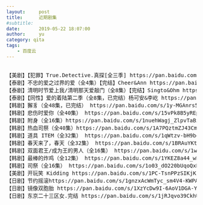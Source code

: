 ```yaml
---
layout:     post
title:      近期剧集
#subtitle:
date:       2019-05-22 18:07:00
author:     yu
category: qita
tags:
    - 百度云
---
```


<pre>
<div id="container">
【美剧】【犯罪】True.Detective.真探[全三季] https://pan.baidu.com/s/188I-C-ulPlUfuRnuM2qYuA 提取码：nlli
【泰剧】不忠的爱之过界的爱（全4集）【完结】Cheer&Ann https://pan.baidu.com/s/15RuKaJWkOLFVvPTf2WRPNg 提取码: 1xe8
【泰剧】清明时节爱上我/清明那天爱敲门（全8集）【完结】Singto&Ohm https://pan.baidu.com/s/1YXvPO8evLj-tvsWGInaI0A 提取码: 3kf4
【泰剧】【同性】爱的着陆第二季（全8集，已完结）杨可安&李屹 https://pan.baidu.com/s/198QCMli612C4ooH7DcqAnA 提取码: jqun
【韩剧】獬豸（全48集，已完结） https://pan.baidu.com/s/1y-MGAnrs5jyW16jEolpwkg 密码:gocy
【韩剧】悲伤时爱你（全40集） https://pan.baidu.com/s/15vPk8B5yREpYCov6wTNKbg 密码:nzw9
【韩剧】附身（全16集）https://pan.baidu.com/s/1nuehWagj_ZlpvTaBxI5qBw 提取码：yvdh
【韩剧】热血司祭（全40集）https://pan.baidu.com/s/1A7PQztmZJ43CmKmd63bWRQ 密码:7pd7
【韩剧】道具 ITEM（全32集） https://pan.baidu.com/s/1qWtzv-bH9bozl0AE01Pcpw 密码:4238
【韩剧】春天来了，春天（全32集） https://pan.baidu.com/s/1BRAuYKtfG2hcP6mWtoPbIQ
【韩剧】双面君王/成为王的男人（全16集） https://pan.baidu.com/s/1w0BYkxmfniazUahpKgvw8g
【韩剧】最棒的炸鸡（全12集） https://pan.baidu.com/s/1YKEZ8a44_wP_MjPiU0_Mmg
【韩剧】司祭（全16集） https://pan.baidu.com/s/1o03_dO220bUqoQxNstY3LA
【美剧】开玩笑 Kidding https://pan.baidu.com/s/1PC-TsnPPzSIKjKrg0pjaVg 密码：pfi8
【日剧】节约摇滚https://pan.baidu.com/s/1gnzxAcWmTyc_sm4V4-KWPA
【日剧】镜像双胞胎 https://pan.baidu.com/s/1XzYcDw9I-6AoV1DGA-Y9pA
【日剧】东京二十三区女.完结 https://pan.baidu.com/s/1jRJqvo39CkhU_wjKs57dTg
</div>
</pre>
<script>
window.onload=function(){
  var div = document.getElementById("container");
  var s=div.innerHTML;
var re = /(http:\/\/|https:\/\/)((\w|=|\?|\.|\/|&|-)+)/g;
  div.innerHTML=s.replace(re,"<a <a href='$1$2'>$1$2</a>");
}
</script>
